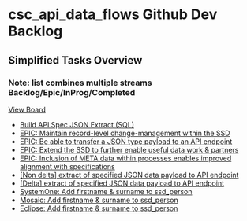# csc_api_data_flows Github Dev Backlog

## Simplified Tasks Overview
### Note: list combines multiple streams Backlog/Epic/InProg/Completed
[View Board](https://github.com/orgs/data-to-insight/projects/13)

- [Build API Spec JSON Extract (SQL)](https://github.com/data-to-insight/csc_api_data_collection/issues/2)
- [EPIC: Maintain record-level change-management within the SSD](https://github.com/data-to-insight/csc_api_data_collection/issues/3)
- [EPIC: Be able to transfer a JSON type payload to an API endpoint](https://github.com/data-to-insight/csc_api_data_collection/issues/4)
- [EPIC: Extend the SSD to further enable useful data work & partners](https://github.com/data-to-insight/csc_api_data_collection/issues/7)
- [EPIC: Inclusion of META data within processes enables improved alignment with specifications](https://github.com/data-to-insight/csc_api_data_collection/issues/11)
- [[Non delta] extract of specified JSON data payload to API endpoint](https://github.com/data-to-insight/csc_api_data_collection/issues/5)
- [[Delta] extract of specified JSON data payload to API endpoint](https://github.com/data-to-insight/csc_api_data_collection/issues/6)
- [SystemOne: Add firstname & surname to ssd_person](https://github.com/data-to-insight/csc_api_data_collection/issues/8)
- [Mosaic: Add firstname & surname to ssd_person](https://github.com/data-to-insight/csc_api_data_collection/issues/9)
- [Eclipse: Add firstname & surname to ssd_person](https://github.com/data-to-insight/csc_api_data_collection/issues/10)
